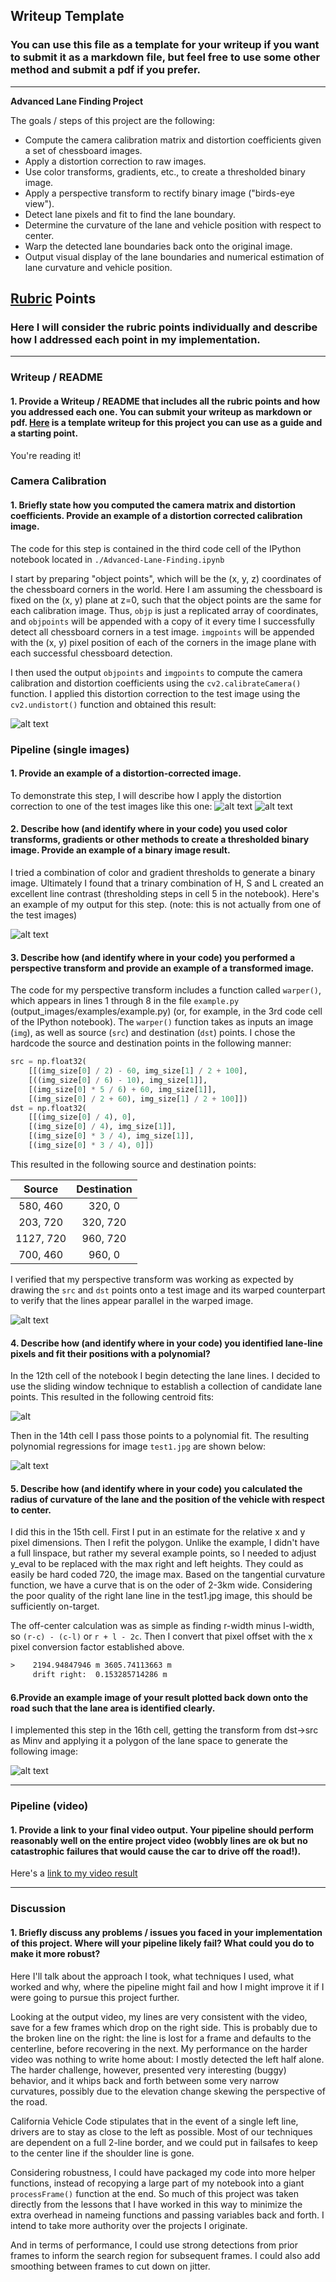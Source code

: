 ## Writeup Template

### You can use this file as a template for your writeup if you want to submit it as a markdown file, but feel free to use some other method and submit a pdf if you prefer.

---

**Advanced Lane Finding Project**

The goals / steps of this project are the following:

* Compute the camera calibration matrix and distortion coefficients given a set of chessboard images.
* Apply a distortion correction to raw images.
* Use color transforms, gradients, etc., to create a thresholded binary image.
* Apply a perspective transform to rectify binary image ("birds-eye view").
* Detect lane pixels and fit to find the lane boundary.
* Determine the curvature of the lane and vehicle position with respect to center.
* Warp the detected lane boundaries back onto the original image.
* Output visual display of the lane boundaries and numerical estimation of lane curvature and vehicle position.

[//]: # (Image References)

[image1]: ./output_images/Calibration.png "Undistorted"
[image2]: ./test_images/test1.jpg "Road Transformed"
[image2.5]: ./output_images/test1_undistorted.png "Road Undistorted"
[image3]: ./output_images/test1_binary.png "Binary Example"
[image4]: ./output_images/test1_warped.png "Warp Example"
[image4.5]: ./output_images/test1_output.png "Centroids"
[image5]: ./output_images/test1_poly.png "Fit Visual"
[image6]: ./output_images/test1_final.png "Output"
[video1]: ./project_video.mp4 "Video"

## [Rubric](https://review.udacity.com/#!/rubrics/571/view) Points

### Here I will consider the rubric points individually and describe how I addressed each point in my implementation.  

---

### Writeup / README

#### 1. Provide a Writeup / README that includes all the rubric points and how you addressed each one.  You can submit your writeup as markdown or pdf.  [Here](https://github.com/udacity/CarND-Advanced-Lane-Lines/blob/master/writeup_template.md) is a template writeup for this project you can use as a guide and a starting point.  

You're reading it!

### Camera Calibration

#### 1. Briefly state how you computed the camera matrix and distortion coefficients. Provide an example of a distortion corrected calibration image.

The code for this step is contained in the third code cell of the IPython notebook located in `./Advanced-Lane-Finding.ipynb`  

I start by preparing "object points", which will be the (x, y, z) coordinates of the chessboard corners in the world. Here I am assuming the chessboard is fixed on the (x, y) plane at z=0, such that the object points are the same for each calibration image.  Thus, `objp` is just a replicated array of coordinates, and `objpoints` will be appended with a copy of it every time I successfully detect all chessboard corners in a test image.  `imgpoints` will be appended with the (x, y) pixel position of each of the corners in the image plane with each successful chessboard detection.  

I then used the output `objpoints` and `imgpoints` to compute the camera calibration and distortion coefficients using the `cv2.calibrateCamera()` function.  I applied this distortion correction to the test image using the `cv2.undistort()` function and obtained this result:

![alt text][image1]

### Pipeline (single images)

#### 1. Provide an example of a distortion-corrected image.

To demonstrate this step, I will describe how I apply the distortion correction to one of the test images like this one:
![alt text][image2]
![alt text][image2.5]

#### 2. Describe how (and identify where in your code) you used color transforms, gradients or other methods to create a thresholded binary image.  Provide an example of a binary image result.

I tried a combination of color and gradient thresholds to generate a binary image. Ultimately I found that a trinary combination of H, S and L created an excellent line contrast (thresholding steps in cell 5 in the notebook).  Here's an example of my output for this step.  (note: this is not actually from one of the test images)

![alt text][image3]

#### 3. Describe how (and identify where in your code) you performed a perspective transform and provide an example of a transformed image.

The code for my perspective transform includes a function called `warper()`, which appears in lines 1 through 8 in the file `example.py` (output_images/examples/example.py) (or, for example, in the 3rd code cell of the IPython notebook).  The `warper()` function takes as inputs an image (`img`), as well as source (`src`) and destination (`dst`) points.  I chose the hardcode the source and destination points in the following manner:

```python
src = np.float32(
    [[(img_size[0] / 2) - 60, img_size[1] / 2 + 100],
    [((img_size[0] / 6) - 10), img_size[1]],
    [(img_size[0] * 5 / 6) + 60, img_size[1]],
    [(img_size[0] / 2 + 60), img_size[1] / 2 + 100]])
dst = np.float32(
    [[(img_size[0] / 4), 0],
    [(img_size[0] / 4), img_size[1]],
    [(img_size[0] * 3 / 4), img_size[1]],
    [(img_size[0] * 3 / 4), 0]])
```

This resulted in the following source and destination points:

| Source        | Destination   |
|:-------------:|:-------------:|
| 580, 460      | 320, 0        |
| 203, 720      | 320, 720      |
| 1127, 720     | 960, 720      |
| 700, 460      | 960, 0        |

I verified that my perspective transform was working as expected by drawing the `src` and `dst` points onto a test image and its warped counterpart to verify that the lines appear parallel in the warped image.

![alt text][image4]

#### 4. Describe how (and identify where in your code) you identified lane-line pixels and fit their positions with a polynomial?

In the 12th cell of the notebook I begin detecting the lane lines. I decided to use the sliding window technique to establish a collection of candidate lane points. This resulted in the following centroid fits:

![alt][image4.5]

Then in the 14th cell I pass those points to a polynomial fit. The resulting polynomial regressions for image `test1.jpg` are shown below:

![alt text][image5]

#### 5. Describe how (and identify where in your code) you calculated the radius of curvature of the lane and the position of the vehicle with respect to center.

I did this in the 15th cell. First I put in an estimate for the relative x and y pixel dimensions. Then I refit the polygon. Unlike the example, I didn't have a full linspace, but rather my several example points, so I needed to adjust y_eval to be replaced with the max right and left heights. They could as easily be hard coded 720, the image max. Based on the tangential curvature function, we have a curve that is on the oder of 2-3km wide. Considering the poor quality of the right lane line in the test1.jpg image, this should be sufficiently on-target.

The off-center calculation was as simple as finding r-width minus l-width, so `(r-c) - (c-l)` or `r + l - 2c`. Then I convert that pixel offset with the x pixel conversion factor established above.
```txt
>    2194.94847946 m 3605.74113663 m
     drift right:  0.153285714286 m
```
#### 6.Provide an example image of your result plotted back down onto the road such that the lane area is identified clearly.

I implemented this step in the 16th cell, getting the transform from dst->src as Minv and applying it a polygon of the lane space to generate the following image:

![alt text][image6]

---

### Pipeline (video)

#### 1. Provide a link to your final video output.  Your pipeline should perform reasonably well on the entire project video (wobbly lines are ok but no catastrophic failures that would cause the car to drive off the road!).

Here's a [link to my video result](./project_video.mp4)

---

### Discussion

#### 1. Briefly discuss any problems / issues you faced in your implementation of this project.  Where will your pipeline likely fail?  What could you do to make it more robust?

Here I'll talk about the approach I took, what techniques I used, what worked and why, where the pipeline might fail and how I might improve it if I were going to pursue this project further.

Looking at the output video, my lines are very consistent with the video, save for a few frames which drop on the right side. This is probably due to the broken line on the right: the line is lost for a frame and defaults to the centerline, before recovering in the next. My performance on the harder video was nothing to write home about: I mostly detected the left half alone. The harder challenge, however, presented very interesting (buggy) behavior, and it whips back and forth between some very narrow curvatures, possibly due to the elevation change skewing the perspective of the road.

California Vehicle Code stipulates that in the event of a single left line, drivers are to stay as close to the left as possible. Most of our techniques are dependent on a full 2-line border, and we could put in failsafes to keep to the center line if the shoulder line is gone.

Considering robustness, I could have packaged my code into more helper functions, instead of recopying a large part of my notebook into a giant `processFrame()` function at the end. So much of this project was taken directly from the lessons that I have worked in this way to minimize the extra overhead in nameing functions and passing variables back and forth. I intend to take more authority over the projects I originate.

And in terms of performance, I could use strong detections from prior frames to inform the search region for subsequent frames. I could also add smoothing between frames to cut down on jitter.
